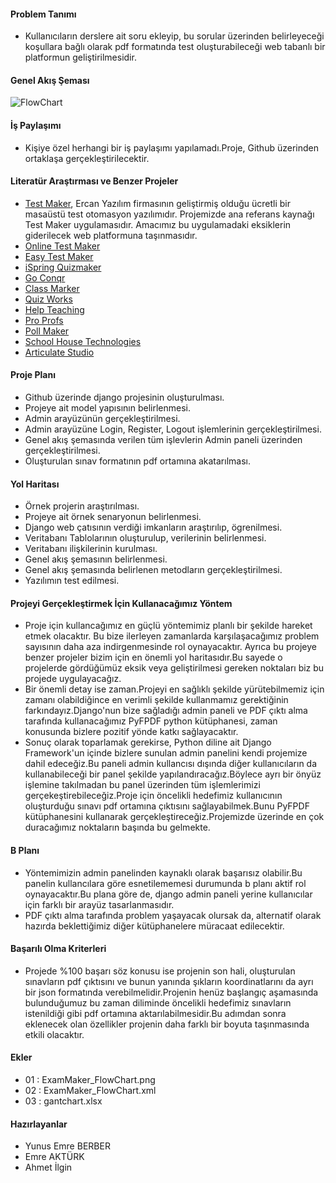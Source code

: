 #### Problem Tanımı

- Kullanıcıların derslere ait soru ekleyip, bu sorular üzerinden belirleyeceği koşullara bağlı olarak pdf formatında test oluşturabileceği web tabanlı bir platformun geliştirilmesidir.

#### Genel Akış Şeması

![FlowChart](https://github.com/zyavuz610/exam-maker-and-assesment/blob/master/Documents/ExamMaker_FlowChart.png)

####  İş Paylaşımı

 - Kişiye özel herhangi bir iş paylaşımı yapılamadı.Proje, Github üzerinden ortaklaşa gerçekleştirilecektir. 

####  Literatür Araştırması ve Benzer Projeler 

 - [Test Maker](http://www.testmaker.net/), Ercan Yazılım firmasının geliştirmiş olduğu ücretli bir masaüstü test otomasyon yazılımıdır. Projemizde ana referans kaynağı Test Maker uygulamasıdır. Amacımız bu uygulamadaki eksiklerin giderilecek web platformuna taşınmasıdır. 
 - [Online Test Maker](https://www.typeform.com/tests/)
 - [Easy Test Maker](https://www.easytestmaker.com/)
 - [iSpring Quizmaker](https://www.ispringsolutions.com/ispring-quizmaker)
 - [Go Conqr](https://www.goconqr.com/)
 - [Class Marker](https://www.classmarker.com/)
 - [Quiz Works](https://www.quizworksinternational.com/)
 - [Help Teaching](https://www.helpteaching.com/)
 - [Pro Profs](https://www.proprofs.com/)
 - [Poll Maker](https://www.poll-maker.com/)
 - [School House Technologies](https://www.schoolhousetech.com/)
 - [Articulate Studio](https://articulate.com/360/studio)

####  Proje Planı

- Github üzerinde django projesinin oluşturulması.
- Projeye ait model yapısının belirlenmesi.
- Admin arayüzünün gerçekleştirilmesi.
- Admin arayüzüne Login, Register, Logout işlemlerinin gerçekleştirilmesi.
- Genel akış şemasında verilen tüm işlevlerin Admin paneli üzerinden gerçekleştirilmesi.
- Oluşturulan sınav formatının pdf ortamına akatarılması.

####  Yol Haritası
	
- Örnek projerin araştırılması.
- Projeye ait örnek senaryonun belirlenmesi.
- Django web çatısının verdiği imkanların araştırılıp, ögrenilmesi.
- Veritabanı Tablolarının oluşturulup, verilerinin belirlenmesi.
- Veritabanı ilişkilerinin kurulması.
- Genel akış şemasının belirlenmesi.
- Genel akış şemasında belirlenen metodların gerçekleştirilmesi.
- Yazılımın test edilmesi.

#### Projeyi Gerçekleştirmek İçin Kullanacağımız Yöntem

- Proje için kullancağımız en güçlü yöntemimiz planlı bir şekilde hareket etmek olacaktır.
Bu bize ilerleyen zamanlarda karşılaşacağımız problem sayısının daha aza indirgenmesinde rol oynayacaktır.
Ayrıca bu projeye benzer projeler bizim için en önemli yol haritasıdır.Bu sayede o projelerde
gördüğümüz eksik veya geliştirilmesi gereken noktaları biz bu projede uygulayacağız.
- Bir önemli detay ise zaman.Projeyi en sağlıklı şekilde yürütebilmemiz için zamanı olabildiğince en verimli
şekilde kullanmamız gerektiğinin farkındayız.Django'nun bize sağladığı admin paneli ve PDF çıktı alma tarafında
kullanacağımız PyFPDF python kütüphanesi, zaman konusunda bizlere pozitif yönde katkı sağlayacaktır.
- Sonuç olarak toparlamak gerekirse, Python diline ait Django Framework'un içinde bizlere sunulan admin panelini
kendi projemize dahil edeceğiz.Bu paneli admin kullancısı dışında diğer kullanıcıların da kullanabileceği bir
panel şekilde yapılandıracağız.Böylece ayrı bir önyüz işlemine takılmadan bu panel üzerinden tüm işlemlerimizi 
gerçekeştirebileceğiz.Proje için öncelikli hedefimiz kullanıcının oluşturduğu sınavı pdf ortamına çıktısını 
sağlayabilmek.Bunu PyFPDF kütüphanesini kullanarak gerçekleştireceğiz.Projemizde üzerinde en çok duracağımız 
noktaların başında bu gelmekte.

#### B Planı

- Yöntemimizin admin panelinden kaynaklı olarak başarısız olabilir.Bu panelin kullancılara göre esnetilememesi 
durumunda b planı aktif rol oynayacaktır.Bu plana göre de, django admin paneli yerine kullanıcılar için farklı bir 
arayüz tasarlanmasıdır.
- PDF çıktı alma tarafında problem yaşayacak olursak da, alternatif olarak hazırda beklettiğimiz diğer kütüphanelere 
müracaat edilecektir.

#### Başarılı Olma Kriterleri

- Projede %100 başarı söz konusu ise projenin son hali, oluşturulan sınavların pdf çıktısını ve bunun yanında
şıkların koordinatlarını da ayrı bir json formatında verebilmelidir.Projenin henüz başlangıç aşamasında bulunduğumuz bu
zaman diliminde öncelikli hedefimiz sınavların istenildiği gibi pdf ortamına aktarılabilmesidir.Bu adımdan sonra eklenecek
olan özellikler projenin daha farklı bir boyuta taşınmasında etkili olacaktır.

#### Ekler

- 01 : ExamMaker_FlowChart.png
- 02 : ExamMaker_FlowChart.xml
- 03 : gantchart.xlsx 

#### Hazırlayanlar

- Yunus Emre BERBER
- Emre AKTÜRK
- Ahmet İlgin
